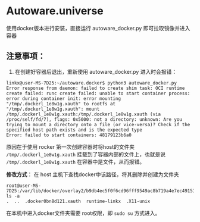 # Autoware.universe 
使用docker版本进行安装，直接运行 autoware_docker.py 即可拉取镜像并进入容器

## 注意事项：
1. 在创建好容器后退出，重新使用 autoware_docker.py 进入时会报错：
```shell
linkx@user-MS-7D25:~/autoware.docker$ python3 autoware_docker.py 
Error response from daemon: failed to create shim task: OCI runtime create failed: runc create failed: unable to start container process: error during container init: error mounting "/tmp/.dockerl_1e8w1g.xauth" to rootfs at "/tmp/.dockerl_1e8w1g.xauth": mount /tmp/.dockerl_1e8w1g.xauth:/tmp/.dockerl_1e8w1g.xauth (via /proc/self/fd/7), flags: 0x5000: not a directory: unknown: Are you trying to mount a directory onto a file (or vice-versa)? Check if the specified host path exists and is the expected type
Error: failed to start containers: 48179123b6a0
```
原因在于使用 rocker 第一次创建容器时将host的文件夹 `/tmp/.dockerl_1e8w1g.xauth` 挂载到了容器内部的文件上，也就是说 `/tmp/.dockerl_1e8w1g.xauth` 在容器中是文件，从而报错。

**修改方式**：
在 host 主机下查找docker中该路径，将其删除并创建为文件夹
```shell
root@user-MS-7D25:/var/lib/docker/overlay2/b9db4ec5f0f6cd96fff9549ac8b719a4e7ec49151ad4ce1fb56c9d3868c94921/diff/tmp# ls -a
.  ..  .docker0bn8d121.xauth  runtime-linkx  .X11-unix
```
在本机中进入docker文件夹需要 root权限，即 `sudo su` 方式进入。